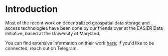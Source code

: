 # Introduction

Most of the recent work on decentralized geospatial data storage and access technologies have been done by our friends over at the EASIER Data Initiative, based at the University of Maryland.

You can find extensive information on their work [here](https://easierdata.org/); if you'd like to be connected, reach out on Telegram.
